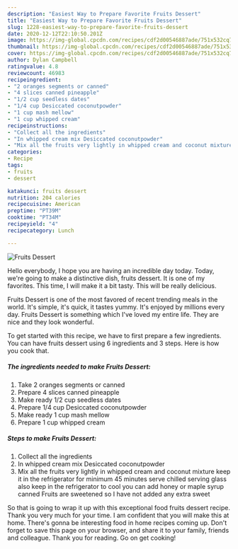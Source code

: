 ```yaml
---
description: "Easiest Way to Prepare Favorite Fruits Dessert"
title: "Easiest Way to Prepare Favorite Fruits Dessert"
slug: 1228-easiest-way-to-prepare-favorite-fruits-dessert
date: 2020-12-12T22:10:50.201Z
image: https://img-global.cpcdn.com/recipes/cdf2d00546887ade/751x532cq70/fruits-dessert-recipe-main-photo.jpg
thumbnail: https://img-global.cpcdn.com/recipes/cdf2d00546887ade/751x532cq70/fruits-dessert-recipe-main-photo.jpg
cover: https://img-global.cpcdn.com/recipes/cdf2d00546887ade/751x532cq70/fruits-dessert-recipe-main-photo.jpg
author: Dylan Campbell
ratingvalue: 4.8
reviewcount: 46983
recipeingredient:
- "2 oranges segments or canned"
- "4 slices canned pineapple"
- "1/2 cup seedless dates"
- "1/4 cup Desiccated coconutpowder"
- "1 cup mash mellow"
- "1 cup whipped cream"
recipeinstructions:
- "Collect all the ingredients"
- "In whipped cream mix Desiccated coconutpowder"
- "Mix all the fruits very lightly in whipped cream and coconut mixture keep it in the refrigerator for minimum 45 minutes serve chilled serving glass also keep in the refrigerator to cool you can add honey or maple syrup canned Fruits are sweetened so I have not added any extra sweet"
categories:
- Recipe
tags:
- fruits
- dessert

katakunci: fruits dessert 
nutrition: 204 calories
recipecuisine: American
preptime: "PT39M"
cooktime: "PT34M"
recipeyield: "4"
recipecategory: Lunch

---
```



![Fruits Dessert](https://img-global.cpcdn.com/recipes/cdf2d00546887ade/751x532cq70/fruits-dessert-recipe-main-photo.jpg)

Hello everybody, I hope you are having an incredible day today. Today, we're going to make a distinctive dish, fruits dessert. It is one of my favorites. This time, I will make it a bit tasty. This will be really delicious.



Fruits Dessert is one of the most favored of recent trending meals in the world. It's simple, it's quick, it tastes yummy. It's enjoyed by millions every day. Fruits Dessert is something which I've loved my entire life. They are nice and they look wonderful.


To get started with this recipe, we have to first prepare a few ingredients. You can have fruits dessert using 6 ingredients and 3 steps. Here is how you cook that.

<!--inarticleads1-->

##### The ingredients needed to make Fruits Dessert:

1. Take 2 oranges segments or canned
1. Prepare 4 slices canned pineapple
1. Make ready 1/2 cup seedless dates
1. Prepare 1/4 cup Desiccated coconutpowder
1. Make ready 1 cup mash mellow
1. Prepare 1 cup whipped cream




<!--inarticleads2-->

##### Steps to make Fruits Dessert:

1. Collect all the ingredients
1. In whipped cream mix Desiccated coconutpowder
1. Mix all the fruits very lightly in whipped cream and coconut mixture keep it in the refrigerator for minimum 45 minutes serve chilled serving glass also keep in the refrigerator to cool you can add honey or maple syrup canned Fruits are sweetened so I have not added any extra sweet




So that is going to wrap it up with this exceptional food fruits dessert recipe. Thank you very much for your time. I am confident that you will make this at home. There's gonna be interesting food in home recipes coming up. Don't forget to save this page on your browser, and share it to your family, friends and colleague. Thank you for reading. Go on get cooking!
